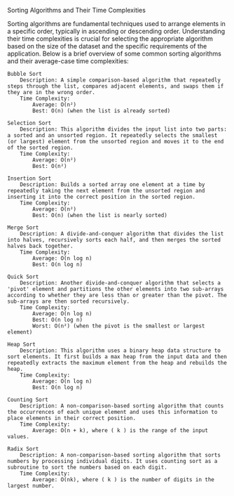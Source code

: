 Sorting Algorithms and Their Time Complexities

Sorting algorithms are fundamental techniques used to arrange elements in a specific order, typically in ascending or descending order. Understanding their time complexities is crucial for selecting the appropriate algorithm based on the size of the dataset and the specific requirements of the application. Below is a brief overview of some common sorting algorithms and their average-case time complexities:

    Bubble Sort
        Description: A simple comparison-based algorithm that repeatedly steps through the list, compares adjacent elements, and swaps them if they are in the wrong order.
        Time Complexity:
            Average: O(n²)
            Best: O(n) (when the list is already sorted)

    Selection Sort
        Description: This algorithm divides the input list into two parts: a sorted and an unsorted region. It repeatedly selects the smallest (or largest) element from the unsorted region and moves it to the end of the sorted region.
        Time Complexity:
            Average: O(n²)
            Best: O(n²)

    Insertion Sort
        Description: Builds a sorted array one element at a time by repeatedly taking the next element from the unsorted region and inserting it into the correct position in the sorted region.
        Time Complexity:
            Average: O(n²)
            Best: O(n) (when the list is nearly sorted)

    Merge Sort
        Description: A divide-and-conquer algorithm that divides the list into halves, recursively sorts each half, and then merges the sorted halves back together.
        Time Complexity:
            Average: O(n log n)
            Best: O(n log n)

    Quick Sort
        Description: Another divide-and-conquer algorithm that selects a 'pivot' element and partitions the other elements into two sub-arrays according to whether they are less than or greater than the pivot. The sub-arrays are then sorted recursively.
        Time Complexity:
            Average: O(n log n)
            Best: O(n log n)
            Worst: O(n²) (when the pivot is the smallest or largest element)

    Heap Sort
        Description: This algorithm uses a binary heap data structure to sort elements. It first builds a max heap from the input data and then repeatedly extracts the maximum element from the heap and rebuilds the heap.
        Time Complexity:
            Average: O(n log n)
            Best: O(n log n)

    Counting Sort
        Description: A non-comparison-based sorting algorithm that counts the occurrences of each unique element and uses this information to place elements in their correct position.
        Time Complexity:
            Average: O(n + k), where ( k ) is the range of the input values.

    Radix Sort
        Description: A non-comparison-based sorting algorithm that sorts numbers by processing individual digits. It uses counting sort as a subroutine to sort the numbers based on each digit.
        Time Complexity:
            Average: O(nk), where ( k ) is the number of digits in the largest number.

